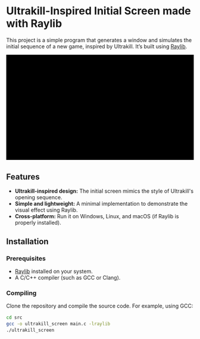 # Ultrakill-Inspired Initial Screen made with Raylib

This project is a simple program that generates a window and simulates the initial sequence of a new game, inspired by Ultrakill. It’s built using [Raylib](https://www.raylib.com/).

![ultrakill_screen](./resources/output.gif)

## Features

- **Ultrakill-inspired design:** The initial screen mimics the style of Ultrakill's opening sequence.
- **Simple and lightweight:** A minimal implementation to demonstrate the visual effect using Raylib.
- **Cross-platform:** Run it on Windows, Linux, and macOS (if Raylib is properly installed).

## Installation

### Prerequisites

- [Raylib](https://www.raylib.com/) installed on your system.
- A C/C++ compiler (such as GCC or Clang).

### Compiling

Clone the repository and compile the source code. For example, using GCC:

```bash
cd src
gcc -o ultrakill_screen main.c -lraylib
./ultrakill_screen

```
